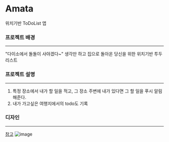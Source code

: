 # Amata
위치기반 ToDoList 앱
### 프로젝트 배경 
---
"다이소에서 돌돌이 사야겠다~" 생각만 하고 집으로 돌아온 당신을 위한 위치기반 투두리스트
### 프로젝트 설명
---
1. 특정 장소에서 내가 할 일을 적고, 그 장소 주변에 내가 있다면 그 할 일을 푸시 알림 해준다.
2. 내가 가고싶은 여행지에서의 todo도 기록
### 디자인 
--- 
[참고](https://dribbble.com/shots/17458326-Tracking-app)
![image](https://user-images.githubusercontent.com/44018024/179661499-c16cc5c5-54e4-497b-ba34-617d16d49b96.png)
